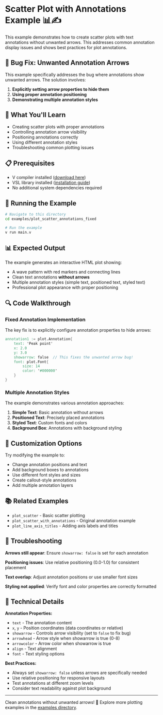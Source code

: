 # Scatter Plot with Annotations Example 📊✍️

This example demonstrates how to create scatter plots with text annotations without unwanted
arrows. This addresses common annotation display issues and shows best practices for plot
annotations.

## 🐛 Bug Fix: Unwanted Annotation Arrows

This example specifically addresses the bug where annotations show unwanted arrows. The
solution involves:

1. **Explicitly setting arrow properties to hide them**
2. **Using proper annotation positioning**
3. **Demonstrating multiple annotation styles**

## 🎯 What You'll Learn

- Creating scatter plots with proper annotations
- Controlling annotation arrow visibility
- Positioning annotations correctly
- Using different annotation styles
- Troubleshooting common plotting issues

## 📋 Prerequisites

- V compiler installed ([download here](https://vlang.io))
- VSL library installed ([installation guide](https://github.com/vlang/vsl#-installation--quick-start))
- No additional system dependencies required

## 🚀 Running the Example

```sh
# Navigate to this directory
cd examples/plot_scatter_annotations_fixed

# Run the example
v run main.v
```

## 📊 Expected Output

The example generates an interactive HTML plot showing:

- A wave pattern with red markers and connecting lines
- Clean text annotations **without arrows**
- Multiple annotation styles (simple text, positioned text, styled text)
- Professional plot appearance with proper positioning

## 🔍 Code Walkthrough

### Fixed Annotation Implementation

The key fix is to explicitly configure annotation properties to hide arrows:

```v ignore
annotation1 := plot.Annotation{
    text: 'Peak point'
    x: 2.0
    y: 3.0
    showarrow: false  // This fixes the unwanted arrow bug!
    font: plot.Font{
        size: 14
        color: '#000000'
    }
}
```

### Multiple Annotation Styles

The example demonstrates various annotation approaches:

1. **Simple Text**: Basic annotation without arrows
2. **Positioned Text**: Precisely placed annotations
3. **Styled Text**: Custom fonts and colors
4. **Background Box**: Annotations with background styling

## 🎨 Customization Options

Try modifying the example to:

- Change annotation positions and text
- Add background boxes to annotations
- Use different font styles and sizes
- Create callout-style annotations
- Add multiple annotation layers

## 📚 Related Examples

- `plot_scatter` - Basic scatter plotting
- `plot_scatter_with_annotations` - Original annotation example
- `plot_line_axis_titles` - Adding axis labels and titles

## 🐛 Troubleshooting

**Arrows still appear**: Ensure `showarrow: false` is set for each annotation

**Positioning issues**: Use relative positioning (0.0-1.0) for consistent placement

**Text overlap**: Adjust annotation positions or use smaller font sizes

**Styling not applied**: Verify font and color properties are correctly formatted

## 🔧 Technical Details

**Annotation Properties:**

- `text` - The annotation content
- `x`, `y` - Position coordinates (data coordinates or relative)
- `showarrow` - Controls arrow visibility (set to `false` to fix bug)
- `arrowhead` - Arrow style when showarrow is true (0-8)
- `arrowcolor` - Arrow color when showarrow is true
- `align` - Text alignment
- `font` - Text styling options

**Best Practices:**

- Always set `showarrow: false` unless arrows are specifically needed
- Use relative positioning for responsive layouts
- Test annotations at different zoom levels
- Consider text readability against plot background

---

Clean annotations without unwanted arrows! 🚀 Explore more plotting examples in the
[examples directory](../).
